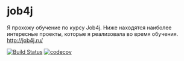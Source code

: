 # job4j
Я прохожу обучение по курсу Job4j. 
Ниже находятся наиболее интересные проекты,  которые я реализовала во время обучения.
http://job4j.ru/

[![Build Status](https://travis-ci.org/anabrikn/job4j.svg?branch=master)](https://travis-ci.org/anabrikn/job4j)
[![codecov](https://codecov.io/gh/anabrikn/job4j/branch/master/graph/badge.svg)](https://codecov.io/gh/anabrikn/job4j)